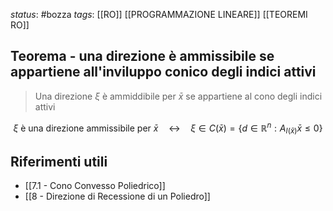 *status*: #bozza 
*tags*: [[RO]] [[PROGRAMMAZIONE LINEARE]] [[TEOREMI RO]]

## Teorema - una direzione è ammissibile se appartiene all'inviluppo conico degli indici attivi 

> Una direzione $\xi$ è ammiddibile per $\bar{x}$ se appartiene al cono degli indici attivi


$$
\xi \ \text{è una direzione ammissibile per}\ \bar{x} 
\quad \leftrightarrow \quad
\xi \in C(\bar{x})=\{d \in \mathbb{R}^n : A_{I(\bar{x})}\bar{x} \leq 0 \}
$$


## Riferimenti utili

* [[7.1 - Cono Convesso Poliedrico]]
* [[8 - Direzione di Recessione di un Poliedro]]